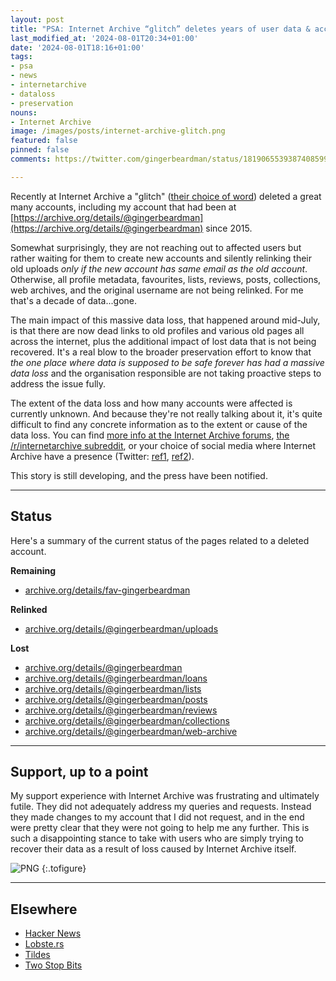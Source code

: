 ```yaml
---
layout: post
title: "PSA: Internet Archive “glitch” deletes years of user data & accounts"
last_modified_at: '2024-08-01T20:34+01:00'
date: '2024-08-01T18:16+01:00'
tags:
- psa
- news
- internetarchive
- dataloss
- preservation
nouns:
- Internet Archive
image: /images/posts/internet-archive-glitch.png
featured: false
pinned: false
comments: https://twitter.com/gingerbeardman/status/1819065539387408599

---
```


Recently at Internet Archive a "glitch" ([their choice of word](https://archive.org/post/2435138/archives-removed-my-account-and-deleted-all-my-uploaded-files)) deleted a great many accounts, including my account that had been at [https://archive.org/details/@gingerbeardman](https://archive.org/details/@gingerbeardman) since 2015.

Somewhat surprisingly, they are not reaching out to affected users but rather waiting for them to create new accounts and silently relinking their old uploads *only if the new account has same email as the old account*. Otherwise, all profile metadata, favourites, lists, reviews, posts, collections, web archives, and the original username are not being relinked. For me that's a decade of data...gone.

The main impact of this massive data loss, that happened around mid-July, is that there are now dead links to old profiles and various old pages all across the internet, plus the additional impact of lost data that is not being recovered. It's a real blow to the broader preservation effort to know that *the one place where data is supposed to be safe forever has had a massive data loss* and the organisation responsible are not taking proactive steps to address the issue fully.

The extent of the data loss and how many accounts were affected is currently unknown. And because they're not really talking about it, it's quite difficult to find any concrete information as to the extent or cause of the data loss. You can find [more info at the Internet Archive forums](https://archive.org/iathreads/forum-display.php?forum=general), [the /r/internetarchive subreddit](https://www.reddit.com/r/internetarchive/s/YFihAFXzE8), or your choice of social media where Internet Archive have a presence (Twitter: [ref1](https://twitter.com/search?q=login%20to%3Ainternetarchive&src=typed_query&f=live), [ref2](https://twitter.com/search?q=account%20to%3Ainternetarchive&src=typed_query&f=live)).

This story is still developing, and the press have been notified.

----

## Status

Here's a summary of the current status of the pages related to a deleted account.

**Remaining**
- [archive.org/details/fav-gingerbeardman](https://archive.org/details/fav-gingerbeardman)

**Relinked**
- [archive.org/details/@gingerbeardman/uploads](https://archive.org/details/@flicky1984/uploads)

**Lost**
- [archive.org/details/@gingerbeardman](https://archive.org/details/@gingerbeardman)
- [archive.org/details/@gingerbeardman/loans](https://archive.org/details/@gingerbeardman/loans)
- [archive.org/details/@gingerbeardman/lists](https://archive.org/details/@gingerbeardman/lists)
- [archive.org/details/@gingerbeardman/posts](https://archive.org/details/@gingerbeardman/posts)
- [archive.org/details/@gingerbeardman/reviews](https://archive.org/details/@gingerbeardman/reviews)
- [archive.org/details/@gingerbeardman/collections](https://archive.org/details/@gingerbeardman/collections)
- [archive.org/details/@gingerbeardman/web-archive](https://archive.org/details/@gingerbeardman/web-archive)

----

## Support, up to a point

My support experience with Internet Archive was frustrating and ultimately futile. They did not adequately address my queries and requests. Instead they made changes to my account that I did not request, and in the end were pretty clear that they were not going to help me any further. This is such a disappointing stance to take with users who are simply trying to recover their data as a result of loss caused by Internet Archive itself.

![PNG](https://cdn.gingerbeardman.com/images/posts/internet-archive-glitch.png "“(your data) cannot be restored and, for the last time, the old user name is no longer available.”")
{:.tofigure}


----

## Elsewhere

- [Hacker News](https://news.ycombinator.com/item?id=41131388)
- [Lobste.rs](https://lobste.rs/s/82zpde/psa_internet_archive_glitch_deletes)
- [Tildes](https://tildes.net/~tech/1hy4/psa_internet_archive_glitch_deletes_years_of_user_data_accounts#comment-dbpw)
- [Two Stop Bits](http://twostopbits.com/item?id=3935)
